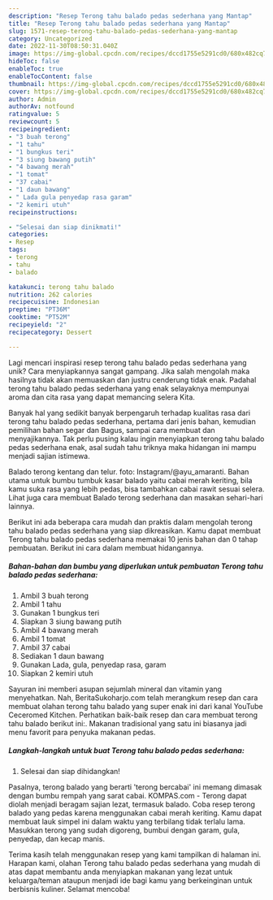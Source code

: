```yaml
---
description: "Resep Terong tahu balado pedas sederhana yang Mantap"
title: "Resep Terong tahu balado pedas sederhana yang Mantap"
slug: 1571-resep-terong-tahu-balado-pedas-sederhana-yang-mantap
category: Uncategorized
date: 2022-11-30T08:50:31.040Z
image: https://img-global.cpcdn.com/recipes/dccd1755e5291cd0/680x482cq70/terong-tahu-balado-pedas-sederhana-foto-resep-utama.jpg
hideToc: false
enableToc: true
enableTocContent: false
thumbnail: https://img-global.cpcdn.com/recipes/dccd1755e5291cd0/680x482cq70/terong-tahu-balado-pedas-sederhana-foto-resep-utama.jpg
cover: https://img-global.cpcdn.com/recipes/dccd1755e5291cd0/680x482cq70/terong-tahu-balado-pedas-sederhana-foto-resep-utama.jpg
author: Admin
authorAv: notfound
ratingvalue: 5
reviewcount: 5
recipeingredient:
- "3 buah terong"
- "1 tahu"
- "1 bungkus teri"
- "3 siung bawang putih"
- "4 bawang merah"
- "1 tomat"
- "37 cabai"
- "1 daun bawang"
- " Lada gula penyedap rasa garam"
- "2 kemiri utuh"
recipeinstructions:

- "Selesai dan siap dinikmati!"
categories:
- Resep
tags:
- terong
- tahu
- balado

katakunci: terong tahu balado 
nutrition: 262 calories
recipecuisine: Indonesian
preptime: "PT36M"
cooktime: "PT52M"
recipeyield: "2"
recipecategory: Dessert

---
```





Lagi mencari inspirasi resep terong tahu balado pedas sederhana yang unik? Cara menyiapkannya sangat gampang. Jika salah mengolah maka hasilnya tidak akan memuaskan dan justru cenderung tidak enak. Padahal terong tahu balado pedas sederhana yang enak selayaknya mempunyai aroma dan cita rasa yang dapat memancing selera Kita.





Banyak hal yang sedikit banyak berpengaruh terhadap kualitas rasa dari terong tahu balado pedas sederhana, pertama dari jenis bahan, kemudian pemilihan bahan segar dan Bagus, sampai cara membuat dan menyajikannya. Tak perlu pusing kalau ingin menyiapkan terong tahu balado pedas sederhana enak,      asal sudah tahu triknya maka hidangan ini mampu menjadi sajian istimewa.














Balado terong kentang dan telur. foto: Instagram/@ayu_amaranti. Bahan utama untuk bumbu tumbuk kasar balado yaitu cabai merah keriting, bila kamu suka rasa yang lebih pedas, bisa tambahkan cabai rawit sesuai selera. Lihat juga cara membuat Balado terong sederhana dan masakan sehari-hari lainnya.






Berikut ini ada beberapa cara mudah dan praktis dalam mengolah terong tahu balado pedas sederhana yang siap dikreasikan. Kamu dapat membuat Terong tahu balado pedas sederhana memakai 10 jenis bahan dan 0 tahap pembuatan. Berikut ini cara dalam membuat hidangannya.

<!--inarticleads1-->

##### Bahan-bahan dan bumbu yang diperlukan untuk pembuatan Terong tahu balado pedas sederhana:

1. Ambil 3 buah terong
1. Ambil 1 tahu
1. Gunakan 1 bungkus teri
1. Siapkan 3 siung bawang putih
1. Ambil 4 bawang merah
1. Ambil 1 tomat
1. Ambil 37 cabai
1. Sediakan 1 daun bawang
1. Gunakan  Lada, gula, penyedap rasa, garam
1. Siapkan 2 kemiri utuh


Sayuran ini memberi asupan sejumlah mineral dan vitamin yang menyehatkan. Nah, BeritaSukoharjo.com telah merangkum resep dan cara membuat olahan terong tahu balado yang super enak ini dari kanal YouTube Ceceromed Kitchen. Perhatikan baik-baik resep dan cara membuat terong tahu balado berikut ini:. Makanan tradisional yang satu ini biasanya jadi menu favorit para penyuka makanan pedas. 

<!--inarticleads2-->

##### Langkah-langkah untuk buat Terong tahu balado pedas sederhana:


1. Selesai dan siap dihidangkan!

Pasalnya, terong balado yang berarti &#39;terong bercabai&#39; ini memang dimasak dengan bumbu rempah yang sarat cabai. KOMPAS.com - Terong dapat diolah menjadi beragam sajian lezat, termasuk balado. Coba resep terong balado yang pedas karena menggunakan cabai merah keriting. Kamu dapat membuat lauk simpel ini dalam waktu yang terbilang tidak terlalu lama. Masukkan terong yang sudah digoreng, bumbui dengan garam, gula, penyedap, dan kecap manis. 

Terima kasih telah menggunakan resep yang kami tampilkan di halaman ini. Harapan kami, olahan Terong tahu balado pedas sederhana yang mudah di atas dapat membantu anda menyiapkan makanan yang lezat untuk keluarga/teman ataupun menjadi ide bagi kamu yang berkeinginan untuk berbisnis kuliner. Selamat mencoba!
